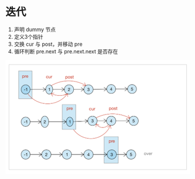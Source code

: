 # 迭代

1. 声明 dummy 节点
2. 定义3个指针
3. 交换 cur 与 post，并移动 pre
4. 循环判断 pre.next 与 pre.next.next 是否存在

![image-20190326021140490](assets/24.png)

